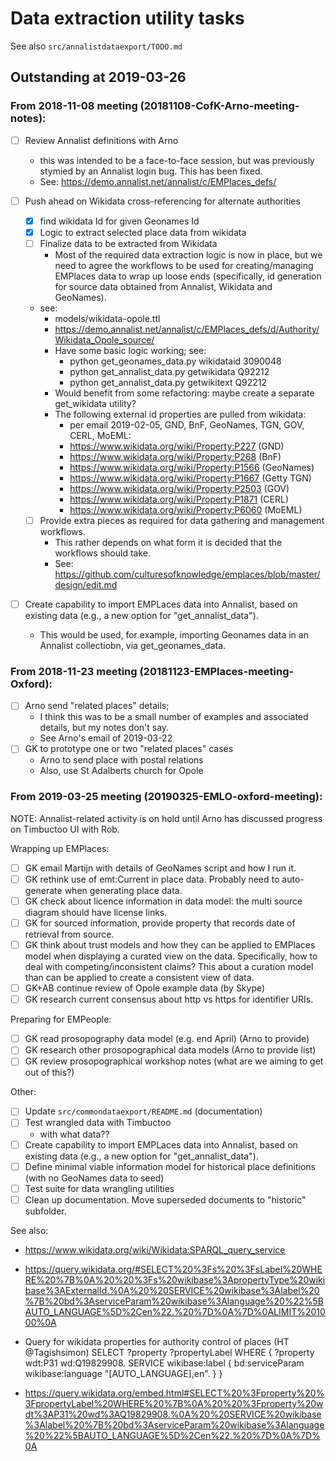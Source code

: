 # Data extraction utility tasks

See also `src/annalistdataexport/TODO.md`

## Outstanding at 2019-03-26
 
### From 2018-11-08 meeting (20181108-CofK-Arno-meeting-notes):

- [ ] Review Annalist definitions with Arno
    - this was intended to be a face-to-face session, but was previously stymied by an Annalist login bug.  This has been fixed.
    - See: https://demo.annalist.net/annalist/c/EMPlaces_defs/

- [ ] Push ahead on Wikidata cross-referencing for alternate authorities
    - [x] find wikidata Id for given Geonames Id
    - [x] Logic to extract selected place data from wikidata
    - [ ] Finalize data to be extracted from Wikidata
        - Most of the required data extraction logic is now in place, but we need to agree the workflows to be used for creating/managing EMPlaces data to wrap up loose ends (specifically, id generation for source data obtained from Annalist, Wikidata and GeoNames).
    - see: 
        - models/wikidata-opole.ttl
        - https://demo.annalist.net/annalist/c/EMPlaces_defs/d/Authority/Wikidata_Opole_source/
        - Have some basic logic working; see:
            - python get_geonames_data.py wikidataid 3090048
            - python get_annalist_data.py getwikidata Q92212
            - python get_annalist_data.py getwikitext Q92212
        - Would benefit from some refactoring: maybe create a separate get_wikidata utility?
        - The following external id properties are pulled from wikidata:
            - per email 2019-02-05, GND, BnF, GeoNames, TGN, GOV, CERL, MoEML:
            - https://www.wikidata.org/wiki/Property:P227 (GND)
            - https://www.wikidata.org/wiki/Property:P268 (BnF)
            - https://www.wikidata.org/wiki/Property:P1566 (GeoNames)
            - https://www.wikidata.org/wiki/Property:P1667 (Getty TGN)
            - https://www.wikidata.org/wiki/Property:P2503 (GOV)
            - https://www.wikidata.org/wiki/Property:P1871 (CERL)
            - https://www.wikidata.org/wiki/Property:P6060 (MoEML)
    - [ ] Provide extra pieces as required for data gathering and management workflows.
        - This rather depends on what form it is decided that the workflows should take.
        - See: https://github.com/culturesofknowledge/emplaces/blob/master/design/edit.md

- [ ] Create capability to import EMPLaces data into Annalist, based on existing data (e.g., a new option for "get_annalist_data").
    - This would be used, for example, importing Geonames data in an Annalist collectiobn, via get_geonames_data.

### From 2018-11-23 meeting (20181123-EMPlaces-meeting-Oxford):

- [ ] Arno send "related places" details;
    - I think this was to be a small number of examples and associated details, but my notes don't say.
    - See Arno's email of 2019-03-22
- [ ] GK to prototype one or two "related places" cases
    - Arno to send place with postal relations
    - Also, use St Adalberts church for Opole


### From 2019-03-25 meeting (20190325-EMLO-oxford-meeting):

NOTE: Annalist-related activity is on hold until Arno has discussed progress on Timbuctoo UI with Rob.

Wrapping up EMPlaces:

- [ ] GK email Martijn with details of GeoNames script and how I run it.
- [ ] GK rethink use of emt:Current in place data.  Probably need to auto-generate when generating place data.
- [ ] GK check about licence information in data model: the multi source diagram should have license links.
- [ ] GK for sourced information, provide property that records date of retrieval from source.
- [ ] GK think about trust models and how they can be applied to EMPlaces model when displaying a curated view on the data.  Specifically, how to deal with competing/inconsistent claims?  This about a curation model than can be applied to create a consistent view of data.
- [ ] GK+AB continue review of Opole example data (by Skype)
- [ ] GK research current consensus about http vs https for identifier URIs.

Preparing for EMPeople:

- [ ] GK read prosopography data model (e.g. end April) (Arno to provide)
- [ ] GK research other prosopographical data models (Arno to provide list)
- [ ] GK review prosopographical workshop notes (what are we aiming to get out of this?)

Other:

- [ ] Update `src/commondataexport/README.md` (documentation)
- [ ] Test wrangled data with Timbuctoo
    - with what data??
- [ ] Create capability to import EMPLaces data into Annalist, based on existing data (e.g., a new option for "get_annalist_data").
- [ ] Define minimal viable information model for historical place definitions (with no GeoNames data to seed)
- [ ] Test suite for data wrangling utilities
- [ ] Clean up documentation.  Move superseded documents to "historic" subfolder.

See also:

- https://www.wikidata.org/wiki/Wikidata:SPARQL_query_service

- https://query.wikidata.org/#SELECT%20%3Fs%20%3FsLabel%20WHERE%20%7B%0A%20%20%3Fs%20wikibase%3ApropertyType%20wikibase%3AExternalId.%0A%20%20SERVICE%20wikibase%3Alabel%20%7B%20bd%3AserviceParam%20wikibase%3Alanguage%20%22%5BAUTO_LANGUAGE%5D%2Cen%22.%20%7D%0A%7D%0ALIMIT%201000%0A

- Query for wikidata properties for authority control of places (HT @Tagishsimon)
    SELECT ?property ?propertyLabel WHERE {
      ?property wdt:P31 wd:Q19829908.
      SERVICE wikibase:label { bd:serviceParam wikibase:language "[AUTO_LANGUAGE],en". }
    }

- https://query.wikidata.org/embed.html#SELECT%20%3Fproperty%20%3FpropertyLabel%20WHERE%20%7B%0A%20%20%3Fproperty%20wdt%3AP31%20wd%3AQ19829908.%0A%20%20SERVICE%20wikibase%3Alabel%20%7B%20bd%3AserviceParam%20wikibase%3Alanguage%20%22%5BAUTO_LANGUAGE%5D%2Cen%22.%20%7D%0A%7D%0A


